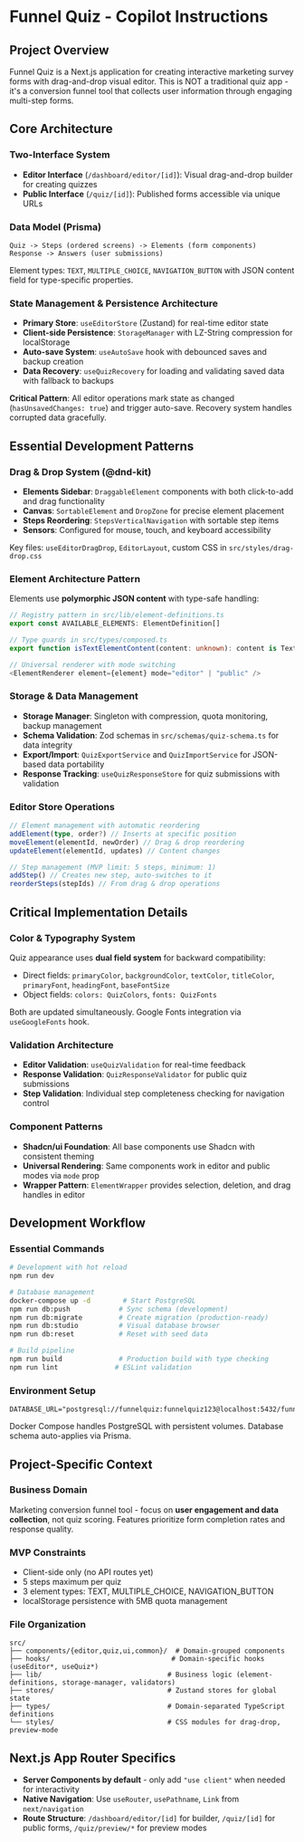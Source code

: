# Funnel Quiz - Copilot Instructions

## Project Overview

Funnel Quiz is a Next.js application for creating interactive marketing survey forms with drag-and-drop visual editor. This is NOT a traditional quiz app - it's a conversion funnel tool that collects user information through engaging multi-step forms.

## Core Architecture

### Two-Interface System

- **Editor Interface** (`/dashboard/editor/[id]`): Visual drag-and-drop builder for creating quizzes
- **Public Interface** (`/quiz/[id]`): Published forms accessible via unique URLs

### Data Model (Prisma)

```
Quiz -> Steps (ordered screens) -> Elements (form components)
Response -> Answers (user submissions)
```

Element types: `TEXT`, `MULTIPLE_CHOICE`, `NAVIGATION_BUTTON` with JSON content field for type-specific properties.

### State Management & Persistence Architecture

- **Primary Store**: `useEditorStore` (Zustand) for real-time editor state
- **Client-side Persistence**: `StorageManager` with LZ-String compression for localStorage
- **Auto-save System**: `useAutoSave` hook with debounced saves and backup creation
- **Data Recovery**: `useQuizRecovery` for loading and validating saved data with fallback to backups

**Critical Pattern**: All editor operations mark state as changed (`hasUnsavedChanges: true`) and trigger auto-save. Recovery system handles corrupted data gracefully.

## Essential Development Patterns

### Drag & Drop System (@dnd-kit)

- **Elements Sidebar**: `DraggableElement` components with both click-to-add and drag functionality
- **Canvas**: `SortableElement` and `DropZone` for precise element placement
- **Steps Reordering**: `StepsVerticalNavigation` with sortable step items
- **Sensors**: Configured for mouse, touch, and keyboard accessibility

Key files: `useEditorDragDrop`, `EditorLayout`, custom CSS in `src/styles/drag-drop.css`

### Element Architecture Pattern

Elements use **polymorphic JSON content** with type-safe handling:

```typescript
// Registry pattern in src/lib/element-definitions.ts
export const AVAILABLE_ELEMENTS: ElementDefinition[]

// Type guards in src/types/composed.ts
export function isTextElementContent(content: unknown): content is TextElementContent

// Universal renderer with mode switching
<ElementRenderer element={element} mode="editor" | "public" />
```

### Storage & Data Management

- **Storage Manager**: Singleton with compression, quota monitoring, backup management
- **Schema Validation**: Zod schemas in `src/schemas/quiz-schema.ts` for data integrity
- **Export/Import**: `QuizExportService` and `QuizImportService` for JSON-based data portability
- **Response Tracking**: `useQuizResponseStore` for quiz submissions with validation

### Editor Store Operations

```typescript
// Element management with automatic reordering
addElement(type, order?) // Inserts at specific position
moveElement(elementId, newOrder) // Drag & drop reordering
updateElement(elementId, updates) // Content changes

// Step management (MVP limit: 5 steps, minimum: 1)
addStep() // Creates new step, auto-switches to it
reorderSteps(stepIds) // From drag & drop operations
```

## Critical Implementation Details

### Color & Typography System

Quiz appearance uses **dual field system** for backward compatibility:

- Direct fields: `primaryColor`, `backgroundColor`, `textColor`, `titleColor`, `primaryFont`, `headingFont`, `baseFontSize`
- Object fields: `colors: QuizColors`, `fonts: QuizFonts`

Both are updated simultaneously. Google Fonts integration via `useGoogleFonts` hook.

### Validation Architecture

- **Editor Validation**: `useQuizValidation` for real-time feedback
- **Response Validation**: `QuizResponseValidator` for public quiz submissions
- **Step Validation**: Individual step completeness checking for navigation control

### Component Patterns

- **Shadcn/ui Foundation**: All base components use Shadcn with consistent theming
- **Universal Rendering**: Same components work in editor and public modes via `mode` prop
- **Wrapper Pattern**: `ElementWrapper` provides selection, deletion, and drag handles in editor

## Development Workflow

### Essential Commands

```bash
# Development with hot reload
npm run dev

# Database management
docker-compose up -d        # Start PostgreSQL
npm run db:push            # Sync schema (development)
npm run db:migrate         # Create migration (production-ready)
npm run db:studio          # Visual database browser
npm run db:reset           # Reset with seed data

# Build pipeline
npm run build              # Production build with type checking
npm run lint              # ESLint validation
```

### Environment Setup

```env
DATABASE_URL="postgresql://funnelquiz:funnelquiz123@localhost:5432/funnelquiz"
```

Docker Compose handles PostgreSQL with persistent volumes. Database schema auto-applies via Prisma.

## Project-Specific Context

### Business Domain

Marketing conversion funnel tool - focus on **user engagement and data collection**, not quiz scoring. Features prioritize form completion rates and response quality.

### MVP Constraints

- Client-side only (no API routes yet)
- 5 steps maximum per quiz
- 3 element types: TEXT, MULTIPLE_CHOICE, NAVIGATION_BUTTON
- localStorage persistence with 5MB quota management

### File Organization

```
src/
├── components/{editor,quiz,ui,common}/  # Domain-grouped components
├── hooks/                              # Domain-specific hooks (useEditor*, useQuiz*)
├── lib/                               # Business logic (element-definitions, storage-manager, validators)
├── stores/                            # Zustand stores for global state
├── types/                             # Domain-separated TypeScript definitions
└── styles/                            # CSS modules for drag-drop, preview-mode
```

## Next.js App Router Specifics

- **Server Components by default** - only add `"use client"` when needed for interactivity
- **Native Navigation**: Use `useRouter`, `usePathname`, `Link` from `next/navigation`
- **Route Structure**: `/dashboard/editor/[id]` for builder, `/quiz/[id]` for public forms, `/quiz/preview/*` for preview modes
